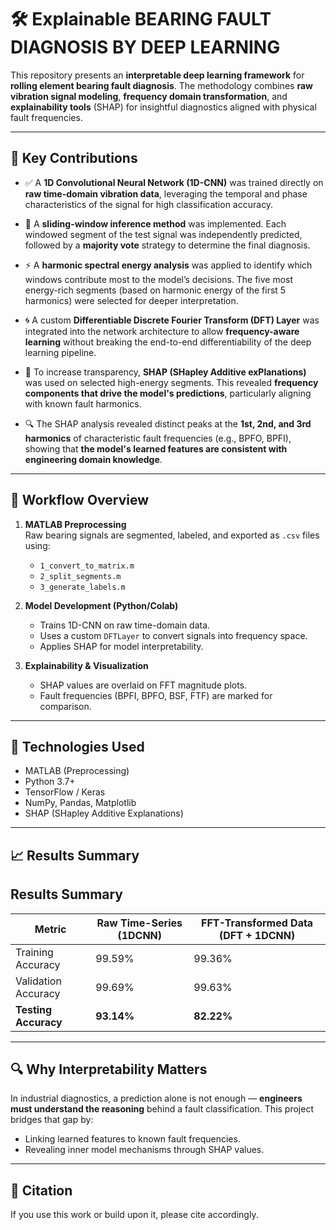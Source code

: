 # 🛠️ Explainable BEARING FAULT DIAGNOSIS BY DEEP LEARNING

This repository presents an **interpretable deep learning framework** for **rolling element bearing fault diagnosis**. The methodology combines **raw vibration signal modeling**, **frequency domain transformation**, and **explainability tools** (SHAP) for insightful diagnostics aligned with physical fault frequencies.

---

## 📌 Key Contributions

- ✅ A **1D Convolutional Neural Network (1D-CNN)** was trained directly on **raw time-domain vibration data**, leveraging the temporal and phase characteristics of the signal for high classification accuracy.

- 🔄 A **sliding-window inference method** was implemented. Each windowed segment of the test signal was independently predicted, followed by a **majority vote** strategy to determine the final diagnosis.

- ⚡ A **harmonic spectral energy analysis** was applied to identify which windows contribute most to the model’s decisions. The five most energy-rich segments (based on harmonic energy of the first 5 harmonics) were selected for deeper interpretation.

- 🌀 A custom **Differentiable Discrete Fourier Transform (DFT) Layer** was integrated into the network architecture to allow **frequency-aware learning** without breaking the end-to-end differentiability of the deep learning pipeline.

- 🧠 To increase transparency, **SHAP (SHapley Additive exPlanations)** was used on selected high-energy segments. This revealed **frequency components that drive the model's predictions**, particularly aligning with known fault harmonics.

- 🔍 The SHAP analysis revealed distinct peaks at the **1st, 2nd, and 3rd harmonics** of characteristic fault frequencies (e.g., BPFO, BPFI), showing that **the model's learned features are consistent with engineering domain knowledge**.

---

## 🧪 Workflow Overview

1. **MATLAB Preprocessing**  
   Raw bearing signals are segmented, labeled, and exported as `.csv` files using:
   - `1_convert_to_matrix.m`
   - `2_split_segments.m`
   - `3_generate_labels.m`

2. **Model Development (Python/Colab)**  
   - Trains 1D-CNN on raw time-domain data.
   - Uses a custom `DFTLayer` to convert signals into frequency space.
   - Applies SHAP for model interpretability.

3. **Explainability & Visualization**  
   - SHAP values are overlaid on FFT magnitude plots.
   - Fault frequencies (BPFI, BPFO, BSF, FTF) are marked for comparison.

---

## 🧰 Technologies Used

- MATLAB (Preprocessing)
- Python 3.7+
- TensorFlow / Keras
- NumPy, Pandas, Matplotlib
- SHAP (SHapley Additive Explanations)

---

## 📈 Results Summary

## Results Summary

| Metric              | Raw Time-Series (1DCNN) | FFT-Transformed Data (DFT + 1DCNN) |
|---------------------|-------------------------|------------------------------------|
| Training Accuracy    | 99.59%                  | 99.36%                             |
| Validation Accuracy  | 99.69%                  | 99.63%                             |
| **Testing Accuracy** | **93.14%**              | **82.22%**                        |

---

## 🔍 Why Interpretability Matters

In industrial diagnostics, a prediction alone is not enough — **engineers must understand the reasoning** behind a fault classification. This project bridges that gap by:
- Linking learned features to known fault frequencies.
- Revealing inner model mechanisms through SHAP values.


---

## 📌 Citation

If you use this work or build upon it, please cite accordingly.

